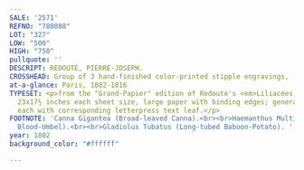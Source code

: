 ```yaml
---
SALE: '2571'
REFNO: "780088"
LOT: "327"
LOW: "500"
HIGH: "750"
pullquote: ''
DESCRIPT: REDOUTÉ, PIERRE-JOSEPH.
CROSSHEAD: Group of 3 hand-finished color-printed stipple engravings,
at-a-glance: Paris, 1802-1816
TYPESET: <p>from the "Grand-Papier" edition of Redouté's <em>Liliacées.</em> Approximately
  23x17½ inches each sheet size, large paper with binding edges; generally very clean;
  each with corresponding letterpress text leaf.</p>
FOOTNOTE: 'Canna Gigantea (Broad-leaved Canna).<br><br>Haemanthus Multiflorus (Many-flowered
  Blood-Umbel).<br><br>Gladiolus Tubatus (Long-tubed Baboon-Potato). '
year: 1802
background_color: "#ffffff"

---
```

